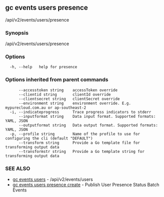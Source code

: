 ## gc events users presence

/api/v2/events/users/presence

### Synopsis

/api/v2/events/users/presence

### Options

```
  -h, --help   help for presence
```

### Options inherited from parent commands

```
      --accesstoken string    accessToken override
      --clientid string       clientId override
      --clientsecret string   clientSecret override
      --environment string    environment override. E.g. mypurecloud.com.au or ap-southeast-2
  -i, --indicateprogress      Trace progress indicators to stderr
      --inputformat string    Data input format. Supported formats: YAML, JSON
      --outputformat string   Data output format. Supported formats: YAML, JSON
  -p, --profile string        Name of the profile to use for configuring the cli (default "DEFAULT")
      --transform string      Provide a Go template file for transforming output data
      --transformstr string   Provide a Go template string for transforming output data
```

### SEE ALSO

* [gc events users](gc_events_users.html)	 - /api/v2/events/users
* [gc events users presence create](gc_events_users_presence_create.html)	 - Publish User Presence Status Batch Events


